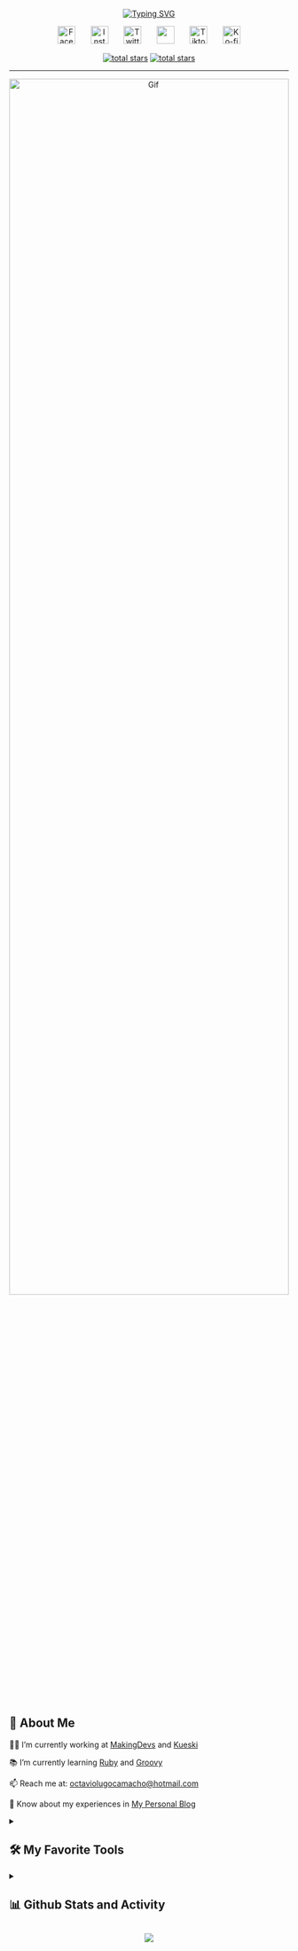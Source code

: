 <p align="center">
  <a href="https://git.io/typing-svg"><img src="https://readme-typing-svg.demolab.com?font=Fira+Code&weight=900&size=25&pause=1000&color=FFFFFF&center=true&width=435&lines=Hi!+I%60m+Octavio+Lugo+%F0%9F%91%A8%E2%80%8D%F0%9F%92%BB;A+Software+Developer+%F0%9F%92%BB" alt="Typing SVG" /></a>
</p>

<!-- Social icons section -->
<p align="center">
  <a href="https://facebook.com/octavio.lugo.camacho"><img width="32px" alt="Facebook" title="Facebook" src="https://cdn-icons-png.flaticon.com/512/2335/2335286.png"/></a>
  &#8287;&#8287;&#8287;&#8287;&#8287;
  <a href="https://instagram.com/octavio_lugo_camacho"><img width="32px" alt="Instagram" title="Instagram" src="https://cdn-icons-png.flaticon.com/512/2111/2111421.png"/></a>
  &#8287;&#8287;&#8287;&#8287;&#8287;
  <a href="https://twitter.com/DeveloperGhoul"><img width="32px" alt="Twitter" title="Twitter" src="https://cdn-icons-png.flaticon.com/512/2335/2335289.png"/></a>
  &#8287;&#8287;&#8287;&#8287;&#8287;
  <a href="https://linkedin.com/in/octaviolugo" alt="Linkedin" title="Linkedin"><img width="32px" src="https://cdn-icons-png.flaticon.com/512/1383/1383262.png"/></a>
  &#8287;&#8287;&#8287;&#8287;&#8287;
  <a href="https://www.tiktok.com/@octaviolugocamacho"><img width="32px" alt="Tiktok" title="Tiktok" src="https://cdn-icons-png.flaticon.com/512/3046/3046119.png"></a>
  &#8287;&#8287;&#8287;&#8287;&#8287;
  <a href="https://discord.gg/DmY7heYT"><img width="32px" alt="Ko-fi" title="Discord" src="https://cdn-icons-png.flaticon.com/512/2335/2335279.png"/></a>
</p>

<!-- Github section -->
<p align="center">
  <a href="https://github.com/OctavioLugoCamacho?tab=repositories&sort=stargazers">
    <img alt="total stars" title="Total stars on GitHub" src="https://custom-icon-badges.demolab.com/github/stars/OctavioLugoCamacho?color=EAECEE&logo=mark-github&style=for-the-badge"/></a>
  <a href="https://github.com/OctavioLugoCamacho?tab=repositories&sort=stargazers">
    <img alt="total stars" title="Total stars on GitHub" src="https://custom-icon-badges.demolab.com/github/followers/OctavioLugoCamacho?color=EAECEE&logo=mark-github&style=for-the-badge"/></a>
</p>

---
  
<div align="center"><img alt="Gif" width=100% height=75% src="https://media.tenor.com/GfSX-u7VGM4AAAAC/coding.gif"></div>

  <h2>💁 About Me</h2>
  <p>👨‍💻 I’m currently working at <a href="http://makingdevs.com">MakingDevs</a> and <a href="https://kueski.com">Kueski</a></p>
  <p>📚 I’m currently learning <a href="https://www.ruby-lang.org">Ruby</a> and <a href="https://groovy-lang.org/">Groovy</a></p>
  <p>📫 Reach me at: <a href="mailto:octaviolugocamacho@hotmail.com">octaviolugocamacho@hotmail.com</a></p>
  <p>📄 Know about my experiences in <a href="https://octaviolugocamacho.github.io">My Personal Blog</a></p>

<details> 
  <summary><h2>🛠️ My Favorite Tools</h2></summary>
  <!-- Some badges are from https://github.com/Ileriayo/markdown-badges -->

  <h3>👨‍💻 Programming and Markup Languages</h3>

  <p>
      <a href="#"><img alt="C" src="https://img.shields.io/badge/c++-03599C.svg?style=for-the-badge&logo=c%2B%2B&logoColor=white"></a>
      <a href="#"><img alt="CSS" src="https://img.shields.io/badge/css3-1572B6.svg?style=for-the-badge&logo=css3&logoColor=white"></a>
      <a href="#"><img alt="Elixir" src="https://img.shields.io/badge/elixir-4B275F.svg?style=for-the-badge&logo=elixir&logoColor=white"></a>
      <a href="#"><img alt="Groovy" src="https://img.shields.io/badge/groovy-4298B8.svg?style=for-the-badge&logo=apachegroovy&logoColor=white"></a>
      <a href="#"><img alt="HTML" src="https://img.shields.io/badge/html-E34F26.svg?style=for-the-badge&logo=html5&logoColor=white"></a>
      <a href="#"><img alt="JS" src="https://img.shields.io/badge/javascript-%23323330.svg?style=for-the-badge&logo=javascript&logoColor=F7DF1E"></a>
      <a href="#"><img alt="Markdown" src="https://img.shields.io/badge/markdown-000000.svg?style=for-the-badge&logo=markdown&logoColor=white"></a>
      <a href="#"><img alt="PHP" src="https://img.shields.io/badge/php-777BB4.svg?style=for-the-badge&logo=php&logoColor=white"></a>
      <a href="#"><img alt="Python" src="https://img.shields.io/badge/python-3776AB.svg?style=for-the-badge&logo=python&logoColor=F7DF1E"></a>
      <a href="#"><img alt="Ruby" src="https://img.shields.io/badge/ruby-CC342D.svg?style=for-the-badge&logo=ruby&logoColor=white"></a>
  </p>

  <h3>🧰 Frameworks and Libraries</h3>

  <p>
      <a href="#"><img alt="Arduino" src="https://img.shields.io/badge/arduino-00979D.svg?style=for-the-badge&logo=arduino&logoColor=white"></a>
      <a href="#"><img alt="Bootstrap" src="https://img.shields.io/badge/bootstrap-7952B3.svg?style=for-the-badge&logo=bootstrap&logoColor=white"></a>
      <a href="#"><img alt="React" src="https://img.shields.io/badge/react-%2320232a.svg?style=for-the-badge&logo=react&logoColor=61DAFB"></a>
      <a href="#"><img alt="Spring" src="https://img.shields.io/badge/spring-6DB33F.svg?style=for-the-badge&logo=spring&logoColor=white"></a>
      <a href="#"><img alt="Vue" src="https://img.shields.io/badge/vuejs-%2335495e.svg?style=for-the-badge&logo=vuedotjs&logoColor=4FC08D"></a>
    <a href="#"><img alt="ROR" src="https://img.shields.io/badge/rubyonrails-CC0000.svg?style=for-the-badge&logo=rubyonrails&logoColor=white"></a>
  </p>

  <h3>🗄️ Databases and Cloud Hosting</h3>

  <p>
      <a href="#"><img alt="GitHub Pages" src="https://img.shields.io/badge/githubpages-181717.svg?style=for-the-badge&logo=github&logoColor=white"></a>
      <a href="#"><img alt="Heroku" src="https://img.shields.io/badge/heroku-430098.svg?style=for-the-badge&logo=heroku&logoColor=white"></a>
      <a href="#"><img alt="MongoDB" src ="https://img.shields.io/badge/mongodb-47A248.svg?style=for-the-badge&logo=mongodb&logoColor=white"></a>
      <a href="#"><img alt="MySQL" src="https://img.shields.io/badge/mysql-4479A1.svg?style=for-the-badge&logo=mysql&logoColor=white"></a>
      <a href="#"><img alt="Oracle" src ="https://img.shields.io/badge/oracle-F80000.svg?style=for-the-badge&logo=oracle&logoColor=white"></a>
      <a href="#"><img alt="PostgreSQL" src ="https://img.shields.io/badge/postgresql-4169E1.svg?style=for-the-badge&logo=postgresql&logoColor=white"></a>
  </p>

  <h3>💻 Software and Tools</h3>

  <p>
      <a href="#"><img alt="Discord" src="https://img.shields.io/badge/discord-5865F2.svg?style=for-the-badge&logo=discord&logoColor=white"></a>
      <a href="#"><img alt="Git" src="https://img.shields.io/badge/git-F05032.svg?style=for-the-badge&logo=git&logoColor=white"></a>
      <a href="#"><img alt="Jira" src="https://img.shields.io/badge/jira-0052CC.svg?style=for-the-badge&logo=jira&logoColor=white"></a>
      <a href="#"><img alt="Postman" src="https://img.shields.io/badge/postman-FF6C37.svg?style=for-the-badge&logo=postman&logoColor=white"></a>
      <a href="#"><img alt="VSC" src="https://img.shields.io/badge/VisualStudioCode-0078d7.svg?style=for-the-badge&logo=visual-studio-code&logoColor=white"></a>
  </p>
</details>

<details> 
  <summary><h2>📊 Github Stats and Activity</h2></summary>

  <h3>🔥 Streak Stats</h3>

  <p>
    <img title="🔥 Get streak stats for your profile at git.io/streak-stats" alt="OctavioLugoCamacho's streak" src="https://github-readme-streak-stats.herokuapp.com/?user=OctavioLugoCamacho&theme=dark&hide_border=false"/>
  </p>

  <h3>💻 GitHub Profile Stats</h3>

  <img alt="OctavioLugoCamacho's Github Stats" src="https://github-readme-stats.vercel.app/api?username=OctavioLugoCamacho&theme=dark&hide_border=false&include_all_commits=true&count_private=false" height="190px"/>
  <img alt="OctavioLugoCamacho's Top Languages" src="https://github-readme-stats.vercel.app/api/top-langs/?username=OctavioLugoCamacho&theme=dark&hide_border=false&include_all_commits=true&count_private=false&layout=compact" height="190px"/>
  <br/>

  <b>Note:</b> Top languages is only a metric of the languages my public code consists of and doesn't reflect experience or skill level.
  
  <!-- https://github.com/ashutosh00710/github-readme-activity-graph -->

  <a href="https://github.com/ashutosh00710/github-readme-activity-graph"><img alt="OctavioLugoCamacho's Activity Graph" src="https://github-readme-activity-graph.cyclic.app/graph/?username=OctavioLugoCamacho&bg_color=151515&color=9E9E9E&line=FB8C00&point=FFFFFF&hide_border=false" /></a>
</details>

<p align="center">
  <img src="https://capsule-render.vercel.app/api?type=waving&color=gradient&height=60&section=footer"/>
</p>
